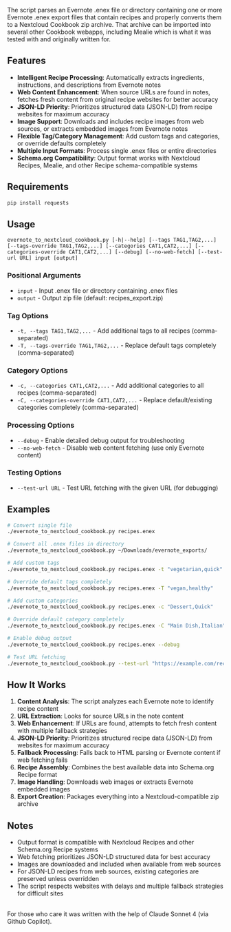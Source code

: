 The script parses an Evernote .enex file or directory containing one or more Evernote .enex export files that contain recipes and properly converts them to a Nextcloud Cookbook zip archive. That archive can be imported into several other Cookbook webapps, including Mealie which is what it was tested with and originally written for.

## Features

- **Intelligent Recipe Processing**: Automatically extracts ingredients, instructions, and descriptions from Evernote notes
- **Web Content Enhancement**: When source URLs are found in notes, fetches fresh content from original recipe websites for better accuracy
- **JSON-LD Priority**: Prioritizes structured data (JSON-LD) from recipe websites for maximum accuracy
- **Image Support**: Downloads and includes recipe images from web sources, or extracts embedded images from Evernote notes
- **Flexible Tag/Category Management**: Add custom tags and categories, or override defaults completely
- **Multiple Input Formats**: Process single .enex files or entire directories
- **Schema.org Compatibility**: Output format works with Nextcloud Recipes, Mealie, and other Recipe schema-compatible systems

## Requirements

```bash
pip install requests
```

## Usage

```text
evernote_to_nextcloud_cookbook.py [-h|--help] [--tags TAG1,TAG2,...] [--tags-override TAG1,TAG2,...] [--categories CAT1,CAT2,...] [--categories-override CAT1,CAT2,...] [--debug] [--no-web-fetch] [--test-url URL] input [output]
```

### Positional Arguments

- `input` - Input .enex file or directory containing .enex files
- `output` - Output zip file (default: recipes_export.zip)

### Tag Options

- `-t, --tags TAG1,TAG2,...` - Add additional tags to all recipes (comma-separated)
- `-T, --tags-override TAG1,TAG2,...` - Replace default tags completely (comma-separated)

### Category Options

- `-c, --categories CAT1,CAT2,...` - Add additional categories to all recipes (comma-separated)
- `-C, --categories-override CAT1,CAT2,...` - Replace default/existing categories completely (comma-separated)

### Processing Options

- `--debug` - Enable detailed debug output for troubleshooting
- `--no-web-fetch` - Disable web content fetching (use only Evernote content)

### Testing Options

- `--test-url URL` - Test URL fetching with the given URL (for debugging)

## Examples

```bash
# Convert single file
./evernote_to_nextcloud_cookbook.py recipes.enex

# Convert all .enex files in directory
./evernote_to_nextcloud_cookbook.py ~/Downloads/evernote_exports/

# Add custom tags
./evernote_to_nextcloud_cookbook.py recipes.enex -t "vegetarian,quick"

# Override default tags completely
./evernote_to_nextcloud_cookbook.py recipes.enex -T "vegan,healthy"

# Add custom categories
./evernote_to_nextcloud_cookbook.py recipes.enex -c "Dessert,Quick"

# Override default category completely
./evernote_to_nextcloud_cookbook.py recipes.enex -C "Main Dish,Italian"

# Enable debug output
./evernote_to_nextcloud_cookbook.py recipes.enex --debug

# Test URL fetching
./evernote_to_nextcloud_cookbook.py --test-url "https://example.com/recipe"
```

## How It Works

1. **Content Analysis**: The script analyzes each Evernote note to identify recipe content
2. **URL Extraction**: Looks for source URLs in the note content
3. **Web Enhancement**: If URLs are found, attempts to fetch fresh content with multiple fallback strategies
4. **JSON-LD Priority**: Prioritizes structured recipe data (JSON-LD) from websites for maximum accuracy
5. **Fallback Processing**: Falls back to HTML parsing or Evernote content if web fetching fails
6. **Recipe Assembly**: Combines the best available data into Schema.org Recipe format
7. **Image Handling**: Downloads web images or extracts Evernote embedded images
8. **Export Creation**: Packages everything into a Nextcloud-compatible zip archive

## Notes

- Output format is compatible with Nextcloud Recipes and other Schema.org Recipe systems
- Web fetching prioritizes JSON-LD structured data for best accuracy
- Images are downloaded and included when available from web sources
- For JSON-LD recipes from web sources, existing categories are preserved unless overridden
- The script respects websites with delays and multiple fallback strategies for difficult sites

</br>
For those who care it was written with the help of Claude Sonnet 4 (via Github Copilot).
